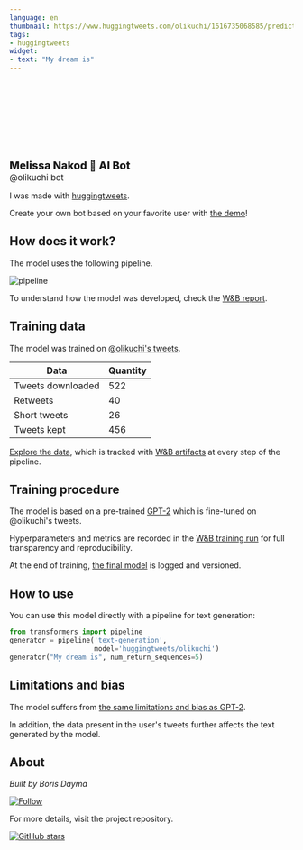 ```yaml
---
language: en
thumbnail: https://www.huggingtweets.com/olikuchi/1616735068585/predictions.png
tags:
- huggingtweets
widget:
- text: "My dream is"
---
```


<div>
<div style="width: 132px; height:132px; border-radius: 50%; background-size: cover; background-image: url('https://pbs.twimg.com/profile_images/1342840760698167297/knVda2aD_400x400.jpg')">
</div>
<div style="margin-top: 8px; font-size: 19px; font-weight: 800">Melissa Nakod 🤖 AI Bot </div>
<div style="font-size: 15px">@olikuchi bot</div>
</div>

I was made with [huggingtweets](https://github.com/borisdayma/huggingtweets).

Create your own bot based on your favorite user with [the demo](https://colab.research.google.com/github/borisdayma/huggingtweets/blob/master/huggingtweets-demo.ipynb)!

## How does it work?

The model uses the following pipeline.

![pipeline](https://github.com/borisdayma/huggingtweets/blob/master/img/pipeline.png?raw=true)

To understand how the model was developed, check the [W&B report](https://wandb.ai/wandb/huggingtweets/reports/HuggingTweets-Train-a-Model-to-Generate-Tweets--VmlldzoxMTY5MjI).

## Training data

The model was trained on [@olikuchi's tweets](https://twitter.com/olikuchi).

| Data | Quantity |
| --- | --- |
| Tweets downloaded | 522 |
| Retweets | 40 |
| Short tweets | 26 |
| Tweets kept | 456 |

[Explore the data](https://wandb.ai/wandb/huggingtweets/runs/1vyt5dd1/artifacts), which is tracked with [W&B artifacts](https://docs.wandb.com/artifacts) at every step of the pipeline.

## Training procedure

The model is based on a pre-trained [GPT-2](https://huggingface.co/gpt2) which is fine-tuned on @olikuchi's tweets.

Hyperparameters and metrics are recorded in the [W&B training run](https://wandb.ai/wandb/huggingtweets/runs/1vwx4xay) for full transparency and reproducibility.

At the end of training, [the final model](https://wandb.ai/wandb/huggingtweets/runs/1vwx4xay/artifacts) is logged and versioned.

## How to use

You can use this model directly with a pipeline for text generation:

```python
from transformers import pipeline
generator = pipeline('text-generation',
                     model='huggingtweets/olikuchi')
generator("My dream is", num_return_sequences=5)
```

## Limitations and bias

The model suffers from [the same limitations and bias as GPT-2](https://huggingface.co/gpt2#limitations-and-bias).

In addition, the data present in the user's tweets further affects the text generated by the model.

## About

*Built by Boris Dayma*

[![Follow](https://img.shields.io/twitter/follow/borisdayma?style=social)](https://twitter.com/intent/follow?screen_name=borisdayma)

For more details, visit the project repository.

[![GitHub stars](https://img.shields.io/github/stars/borisdayma/huggingtweets?style=social)](https://github.com/borisdayma/huggingtweets)
